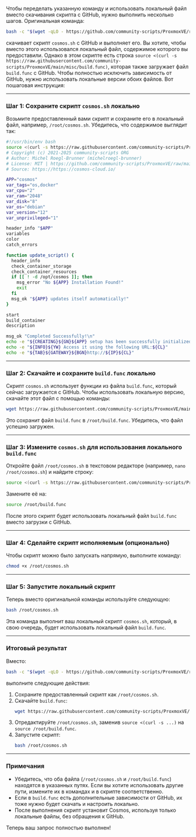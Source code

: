 Чтобы переделать указанную команду и использовать локальный файл вместо скачивания скрипта с GitHub, нужно выполнить несколько шагов. Оригинальная команда:

```bash
bash -c "$(wget -qLO - https://github.com/community-scripts/ProxmoxVE/raw/main/ct/cosmos.sh)"
```

скачивает скрипт `cosmos.sh` с GitHub и выполняет его. Вы хотите, чтобы вместо этого использовался локальный файл, содержимое которого вы предоставили. Однако в этом скрипте есть строка `source <(curl -s https://raw.githubusercontent.com/community-scripts/ProxmoxVE/main/misc/build.func)`, которая также загружает файл `build.func` с GitHub. Чтобы полностью исключить зависимость от GitHub, нужно использовать локальные версии обоих файлов. Вот пошаговая инструкция:

---

### Шаг 1: Сохраните скрипт `cosmos.sh` локально
Возьмите предоставленный вами скрипт и сохраните его в локальный файл, например, `/root/cosmos.sh`. Убедитесь, что содержимое выглядит так:

```bash
#!/usr/bin/env bash
source <(curl -s https://raw.githubusercontent.com/community-scripts/ProxmoxVE/main/misc/build.func)
# Copyright (c) 2021-2025 community-scripts ORG
# Author: Michel Roegl-Brunner (michelroegl-brunner)
# License: MIT | https://github.com/community-scripts/ProxmoxVE/raw/main/LICENSE
# Source: https://https://cosmos-cloud.io/

APP="cosmos"
var_tags="os,docker"
var_cpu="2"
var_ram="2048"
var_disk="8"
var_os="debian"
var_version="12"
var_unprivileged="1"

header_info "$APP"
variables
color
catch_errors

function update_script() {
  header_info
  check_container_storage
  check_container_resources
  if [[ ! -d /opt/cosmos ]]; then
    msg_error "No ${APP} Installation Found!"
    exit
  fi
  msg_ok "${APP} updates itself automatically!"
}

start
build_container
description

msg_ok "Completed Successfully!\n"
echo -e "${CREATING}${GN}${APP} setup has been successfully initialized!${CL}"
echo -e "${INFO}${YW} Access it using the following URL:${CL}"
echo -e "${TAB}${GATEWAY}${BGN}http://${IP}${CL}"
```

---

### Шаг 2: Скачайте и сохраните `build.func` локально
Скрипт `cosmos.sh` использует функции из файла `build.func`, который сейчас загружается с GitHub. Чтобы использовать локальную версию, скачайте этот файл с помощью команды:

```bash
wget https://raw.githubusercontent.com/community-scripts/ProxmoxVE/main/misc/build.func -O /root/build.func
```

Это сохранит файл `build.func` в `/root/build.func`. Убедитесь, что файл успешно загружен.

---

### Шаг 3: Измените `cosmos.sh` для использования локального `build.func`
Откройте файл `/root/cosmos.sh` в текстовом редакторе (например, `nano /root/cosmos.sh`) и найдите строку:

```bash
source <(curl -s https://raw.githubusercontent.com/community-scripts/ProxmoxVE/main/misc/build.func)
```

Замените её на:

```bash
source /root/build.func
```

После этого скрипт будет использовать локальный файл `build.func` вместо загрузки с GitHub.

---

### Шаг 4: Сделайте скрипт исполняемым (опционально)
Чтобы скрипт можно было запускать напрямую, выполните команду:

```bash
chmod +x /root/cosmos.sh
```

---

### Шаг 5: Запустите локальный скрипт
Теперь вместо оригинальной команды используйте следующую:

```bash
bash /root/cosmos.sh
```

Эта команда выполнит ваш локальный скрипт `cosmos.sh`, который, в свою очередь, будет использовать локальный файл `build.func`.

---

### Итоговый результат
Вместо:

```bash
bash -c "$(wget -qLO - https://github.com/community-scripts/ProxmoxVE/raw/main/ct/cosmos.sh)"
```

выполните следующие действия:
1. Сохраните предоставленный скрипт как `/root/cosmos.sh`.
2. Скачайте `build.func`:
   ```bash
   wget https://raw.githubusercontent.com/community-scripts/ProxmoxVE/main/misc/build.func -O /root/build.func
   ```
3. Отредактируйте `/root/cosmos.sh`, заменив `source <(curl -s ...)` на `source /root/build.func`.
4. Запустите скрипт:
   ```bash
   bash /root/cosmos.sh
   ```

---

### Примечания
- Убедитесь, что оба файла (`/root/cosmos.sh` и `/root/build.func`) находятся в указанных путях. Если вы хотите использовать другие пути, измените их в командах и в скрипте соответственно.
- Если в `build.func` есть дополнительные зависимости от GitHub, их тоже нужно будет скачать и настроить локально.
- После выполнения скрипт установит Cosmos, используя только локальные файлы, без обращения к GitHub.

Теперь ваш запрос полностью выполнен!
